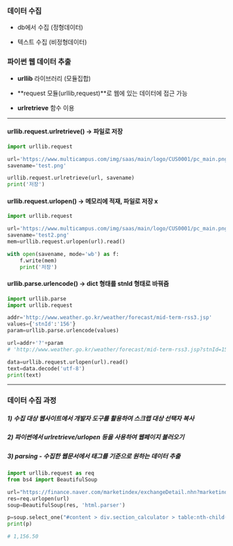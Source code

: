 ### 데이터 수집

- db에서 수집 (정형데이터)

- 텍스트 수집 (비정형데이터)

### 파이썬 웹 데이터 추출

- **urllib** 라이브러리 (모듈집합)

- **request 모듈(urllib,request)**로 웹에 있는 데이터에 접근 가능

- **urlretrieve** 함수 이용



--------------------------------------------------------

#### urllib.request.urlretrieve()    -> 파일로 저장

```python
import urllib.request

url='https://www.multicampus.com/img/saas/main/logo/CUS0001/pc_main.png'
savename='test.png'

urllib.request.urlretrieve(url, savename)
print('저장')
```



#### urllib.request.urlopen()     -> 메모리에 적재, 파일로 저장 x

```python
import urllib.request

url='https://www.multicampus.com/img/saas/main/logo/CUS0001/pc_main.png'
savename='test2.png'
mem=urllib.request.urlopen(url).read()

with open(savename, mode='wb') as f:
    f.write(mem)
    print('저장')
```



#### urllib.parse.urlencode()    -> dict 형태를 stnId 형태로 바꿔줌

```python
import urllib.parse
import urllib.request

addr='http://www.weather.go.kr/weather/forecast/mid-term-rss3.jsp'
values={'stnId':'156'}
param=urllib.parse.urlencode(values)  

url=addr+'?'+param   
# 'http://www.weather.go.kr/weather/forecast/mid-term-rss3.jsp?stnId=156'

data=urllib.request.urlopen(url).read()
text=data.decode('utf-8')
print(text)
```

--------------------



### 데이터 수집 과정
##### 1)  수집 대상 웹사이트에서 개발자 도구를 활용하여 스크랩 대상 선택자 복사
##### 2)  파이썬에서 urlretrieve/urlopen 등을 사용하여 웹페이지 불러오기
##### 3)  parsing - 수집한 웹문서에서 태그를 기준으로 원하는 데이터 추출

```python
import urllib.request as req
from bs4 import BeautifulSoup

url="https://finance.naver.com/marketindex/exchangeDetail.nhn?marketindexCd=FX_USDKRW" 
res=req.urlopen(url)
soup=BeautifulSoup(res, 'html.parser')

p=soup.select_one("#content > div.section_calculator > table:nth-child(4) > tbody > tr > td:nth-child(1)").text    
print(p)

# 1,156.50
```

